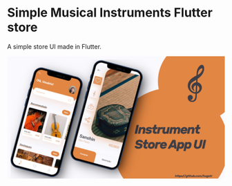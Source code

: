 # Simple Musical Instruments Flutter store

A simple store UI made in Flutter. 

![alt text](https://github.com/hugstr/hStoreFlutter/blob/main/done_mockup.png?raw=true)
